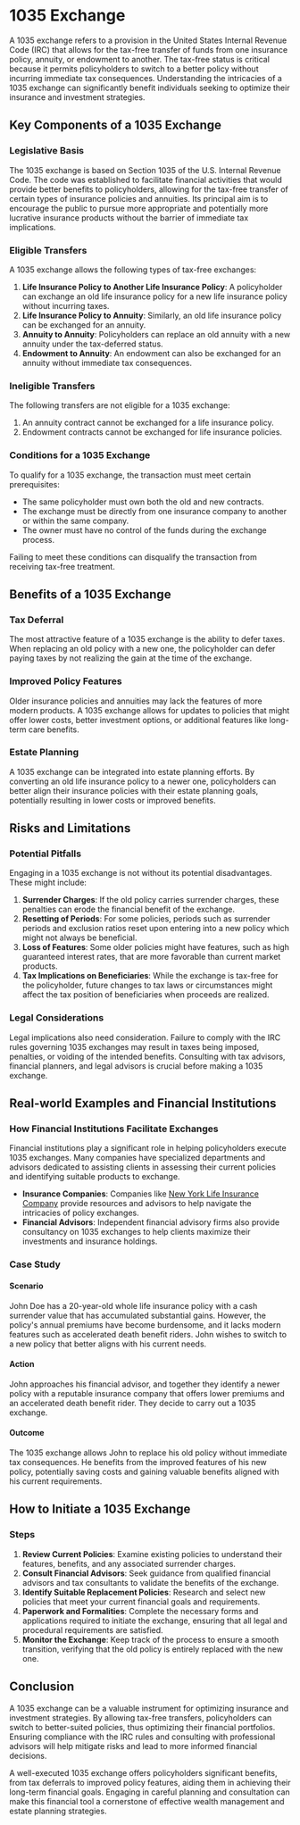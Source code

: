 # 1035 Exchange

A 1035 exchange refers to a provision in the United States Internal Revenue Code (IRC) that allows for the tax-free transfer of funds from one insurance policy, annuity, or endowment to another. The tax-free status is critical because it permits policyholders to switch to a better policy without incurring immediate tax consequences. Understanding the intricacies of a 1035 exchange can significantly benefit individuals seeking to optimize their insurance and investment strategies.

## Key Components of a 1035 Exchange

### Legislative Basis

The 1035 exchange is based on Section 1035 of the U.S. Internal Revenue Code. The code was established to facilitate financial activities that would provide better benefits to policyholders, allowing for the tax-free transfer of certain types of insurance policies and annuities. Its principal aim is to encourage the public to pursue more appropriate and potentially more lucrative insurance products without the barrier of immediate tax implications.

### Eligible Transfers

A 1035 exchange allows the following types of tax-free exchanges:

1. **Life Insurance Policy to Another Life Insurance Policy**: A policyholder can exchange an old life insurance policy for a new life insurance policy without incurring taxes.
2. **Life Insurance Policy to Annuity**: Similarly, an old life insurance policy can be exchanged for an annuity.
3. **Annuity to Annuity**: Policyholders can replace an old annuity with a new annuity under the tax-deferred status.
4. **Endowment to Annuity**: An endowment can also be exchanged for an annuity without immediate tax consequences.

### Ineligible Transfers

The following transfers are not eligible for a 1035 exchange:

1. An annuity contract cannot be exchanged for a life insurance policy.
2. Endowment contracts cannot be exchanged for life insurance policies.

### Conditions for a 1035 Exchange

To qualify for a 1035 exchange, the transaction must meet certain prerequisites:

- The same policyholder must own both the old and new contracts.
- The exchange must be directly from one insurance company to another or within the same company.
- The owner must have no control of the funds during the exchange process.

Failing to meet these conditions can disqualify the transaction from receiving tax-free treatment.

## Benefits of a 1035 Exchange

### Tax Deferral

The most attractive feature of a 1035 exchange is the ability to defer taxes. When replacing an old policy with a new one, the policyholder can defer paying taxes by not realizing the gain at the time of the exchange.

### Improved Policy Features

Older insurance policies and annuities may lack the features of more modern products. A 1035 exchange allows for updates to policies that might offer lower costs, better investment options, or additional features like long-term care benefits.

### Estate Planning

A 1035 exchange can be integrated into estate planning efforts. By converting an old life insurance policy to a newer one, policyholders can better align their insurance policies with their estate planning goals, potentially resulting in lower costs or improved benefits.

## Risks and Limitations

### Potential Pitfalls

Engaging in a 1035 exchange is not without its potential disadvantages. These might include:

1. **Surrender Charges**: If the old policy carries surrender charges, these penalties can erode the financial benefit of the exchange.
2. **Resetting of Periods**: For some policies, periods such as surrender periods and exclusion ratios reset upon entering into a new policy which might not always be beneficial.
3. **Loss of Features**: Some older policies might have features, such as high guaranteed interest rates, that are more favorable than current market products.
4. **Tax Implications on Beneficiaries**: While the exchange is tax-free for the policyholder, future changes to tax laws or circumstances might affect the tax position of beneficiaries when proceeds are realized.

### Legal Considerations

Legal implications also need consideration. Failure to comply with the IRC rules governing 1035 exchanges may result in taxes being imposed, penalties, or voiding of the intended benefits. Consulting with tax advisors, financial planners, and legal advisors is crucial before making a 1035 exchange.

## Real-world Examples and Financial Institutions

### How Financial Institutions Facilitate Exchanges

Financial institutions play a significant role in helping policyholders execute 1035 exchanges. Many companies have specialized departments and advisors dedicated to assisting clients in assessing their current policies and identifying suitable products to exchange.

- **Insurance Companies**: Companies like [New York Life Insurance Company](https://www.newyorklife.com) provide resources and advisors to help navigate the intricacies of policy exchanges.
- **Financial Advisors**: Independent financial advisory firms also provide consultancy on 1035 exchanges to help clients maximize their investments and insurance holdings.

### Case Study

#### Scenario

John Doe has a 20-year-old whole life insurance policy with a cash surrender value that has accumulated substantial gains. However, the policy's annual premiums have become burdensome, and it lacks modern features such as accelerated death benefit riders. John wishes to switch to a new policy that better aligns with his current needs.

#### Action

John approaches his financial advisor, and together they identify a newer policy with a reputable insurance company that offers lower premiums and an accelerated death benefit rider. They decide to carry out a 1035 exchange.

#### Outcome

The 1035 exchange allows John to replace his old policy without immediate tax consequences. He benefits from the improved features of his new policy, potentially saving costs and gaining valuable benefits aligned with his current requirements.

## How to Initiate a 1035 Exchange

### Steps

1. **Review Current Policies**: Examine existing policies to understand their features, benefits, and any associated surrender charges.
2. **Consult Financial Advisors**: Seek guidance from qualified financial advisors and tax consultants to validate the benefits of the exchange.
3. **Identify Suitable Replacement Policies**: Research and select new policies that meet your current financial goals and requirements.
4. **Paperwork and Formalities**: Complete the necessary forms and applications required to initiate the exchange, ensuring that all legal and procedural requirements are satisfied.
5. **Monitor the Exchange**: Keep track of the process to ensure a smooth transition, verifying that the old policy is entirely replaced with the new one.

## Conclusion

A 1035 exchange can be a valuable instrument for optimizing insurance and investment strategies. By allowing tax-free transfers, policyholders can switch to better-suited policies, thus optimizing their financial portfolios. Ensuring compliance with the IRC rules and consulting with professional advisors will help mitigate risks and lead to more informed financial decisions.

A well-executed 1035 exchange offers policyholders significant benefits, from tax deferrals to improved policy features, aiding them in achieving their long-term financial goals. Engaging in careful planning and consultation can make this financial tool a cornerstone of effective wealth management and estate planning strategies.